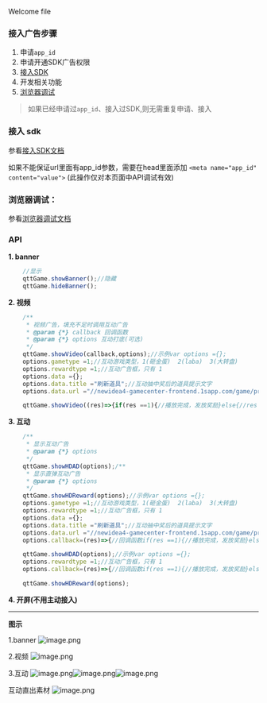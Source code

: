 Welcome file

### 接入广告步骤

1. 申请`app_id`
2. 申请开通SDK广告权限
3. [接入SDK](./接入SDK常见问题整理.md#引入_sdk)
4. 开发相关功能
5. [浏览器调试](./接入SDK常见问题整理.md#浏览器中调试)

> 如果已经申请过`app_id`、接入过SDK,则无需重复申请、接入

### 接入 sdk

参看[接入SDK文档](./接入SDK常见问题整理.md#引入_sdk)

如果不能保证url里面有app_id参数，需要在head里面添加
`<meta name="app_id" content="value">`
(此操作仅对本页面中API调试有效)

### 浏览器调试：

参看[浏览器调试文档](./接入SDK常见问题整理.md#浏览器中调试)

### API

**1. banner**

```javascript
    //显示
    qttGame.showBanner();//隐藏
    qttGame.hideBanner();
```

**2. 视频**

```javascript
    /**
     * 视频广告，填充不足时调用互动广告
     * @param {*} callback 回调函数
     * @param {*} options 互动打底(可选)
     */
    qttGame.showVideo(callback,options);//示例var options ={};
    options.gametype =1;//互动游戏类型，1(砸金蛋)  2(laba)  3(大转盘)
    options.rewardtype =1;//互动广告框，只有 1
    options.data ={};
    options.data.title ="刷新道具";//互动抽中奖后的道具提示文字
    options.data.url ="//newidea4-gamecenter-frontend.1sapp.com/game/prod/fkxxl_img/1.png";//互动抽中奖后的道具图标(可选)

    qttGame.showVideo((res)=>{if(res ==1){//播放完成，发放奖励}else{//res = 0    填充不足//res = 2    提前关闭}}, options);
```

**3. 互动**

```javascript
    /**
     * 显示互动广告
     * @param {*} options
     */
    qttGame.showHDAD(options);/**
     * 显示直弹互动广告
     * @param {*} options
     */
    qttGame.showHDReward(options);//示例var options ={};
    options.gametype =1;//互动游戏类型，1(砸金蛋)  2(laba)  3(大转盘)
    options.rewardtype =1;//互动广告框，只有 1
    options.data ={};
    options.data.title ="刷新道具";//互动抽中奖后的道具提示文字
    options.data.url ="//newidea4-gamecenter-frontend.1sapp.com/game/prod/fkxxl_img/1.png";//互动抽中奖后的道具图标(可选)
    options.callback=(res)=>{//回调函数if(res ==1){//播放完成，发放奖励}else{//res = 0    填充不足//res = 2    提前关闭}};

    qttGame.showHDAD(options);//示例var options ={};
    options.rewardtype =1;//互动广告框，只有 1
    options.callback=(res)=>{//回调函数if(res ==1){//播放完成，发放奖励}else{//res = 0    填充不足//res = 2    提前关闭}};

    qttGame.showHDReward(options);
```

**4. 开屏(不用主动接入)**

---

**图示**

1.banner
![image.png](https://easydoc-1255322048.image.myqcloud.com//cover/14jnpsx7tr9c00000.png/2/w/1080/h/1080)

2.视频
![image.png](https://easydoc-1255322048.image.myqcloud.com//cover/zved1s1e4s000000.png/2/w/1080/h/1080)

3.互动
![image.png](https://easydoc-1255322048.image.myqcloud.com//cover/aaf8hlk2db400000.png/2/w/1080/h/1080)![image.png](https://easydoc-1255322048.image.myqcloud.com//cover/bxnpcnn2c6800000.png/2/w/1080/h/1080)![image.png](https://easydoc-1255322048.image.myqcloud.com//cover/zltb70o3u9s00000.png/2/w/1080/h/1080)

互动直出素材
![image.png](https://easydoc-1255322048.image.myqcloud.com//cover/imjwg4ynqh400000.png/2/w/1080/h/1080)
